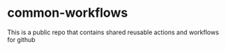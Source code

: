 # common-workflows

This is a public repo that contains shared reusable actions and workflows for github